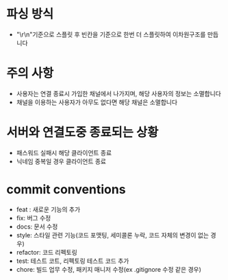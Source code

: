 # 파싱 방식
* "\r\n"기준으로 스플릿 후 빈칸을 기준으로 한번 더 스플릿하여 이차원구조를 만듭니다

# 주의 사항
* 사용자는 연결 종료시 가입한 채널에서 나가지며, 해당 사용자의 정보는 소멸합니다
* 채널을 이용하는 사용자가 아무도 없다면 해당 채널은 소멸합니다

# 서버와 연결도중 종료되는 상황
* 패스워드 실패시 해당 클라이언트 종료
* 닉네임 중복일 경우 클라이언트 종료

# commit conventions
* feat : 새로운 기능의 추가
* fix: 버그 수정
* docs: 문서 수정
* style: 스타일 관련 기능(코드 포맷팅, 세미콜론 누락, 코드 자체의 변경이 없는 경우)
* refactor: 코드 리펙토링
* test: 테스트 코트, 리펙토링 테스트 코드 추가
* chore: 빌드 업무 수정, 패키지 매니저 수정(ex .gitignore 수정 같은 경우)